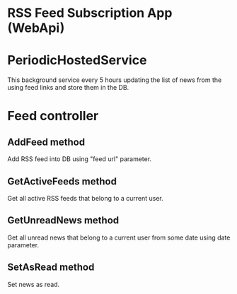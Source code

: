# RSS Feed Subscription App (WebApi)

# PeriodicHostedService
This background service every 5 hours updating the list of news from the using feed links and store them in the DB.
# Feed controller
## AddFeed method
Add RSS feed into DB using "feed url" parameter.
## GetActiveFeeds method
Get all active RSS feeds that belong to a current user.
## GetUnreadNews method
Get all unread news that belong to a current user from some date using date parameter.
## SetAsRead method
Set news as read.
